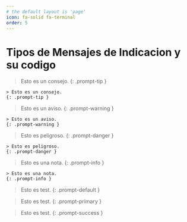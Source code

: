 ```yaml
---
# the default layout is 'page'
icon: fa-solid fa-terminal
order: 5
---
```


# Tipos de Mensajes de Indicacion y su codigo

> Esto es un consejo.
{: .prompt-tip }

```
> Esto es un consejo.
{: .prompt-tip }
```

> Esto es un aviso.
{: .prompt-warning }

```
> Esto es un aviso.
{: .prompt-warning }
```

> Esto es peligroso.
{: .prompt-danger }

```
> Esto es peligroso.
{: .prompt-danger }
```

> Esto es una nota.
{: .prompt-info }

```
> Esto es una nota.
{: .prompt-info }
```

> Esto es test.
{: .prompt-default }

> Esto es test.
{: .prompt-primary }

> Esto es test.
{: .prompt-success }
